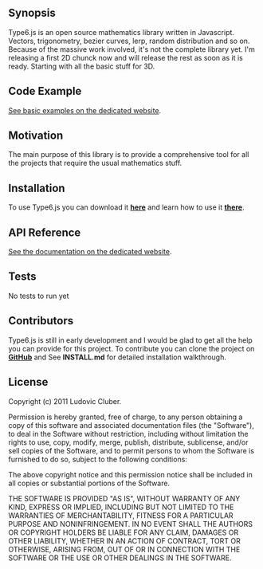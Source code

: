 ## Synopsis

Type6.js is an open source mathematics library written in Javascript.
Vectors, trigonometry, bezier curves, lerp, random distribution and so on.
Because of the massive work involved, it's not the complete library yet. I'm releasing a first 2D chunck now and will release the rest as soon as it is ready. Starting with all the basic stuff for 3D.

## Code Example

[See basic examples on the dedicated website](http://orbisjs.lcluber.com/#example).

## Motivation

The main purpose of this library is to provide a comprehensive tool for all the projects that require the usual mathematics stuff.

## Installation

To use Type6.js you can download it **[here](http://type6js.lcluber.com/#download)** and learn how to use it **[there](http://type6js.lcluber.com/#example)**.

## API Reference

[See the documentation on the dedicated website](http://type6js.lcluber.com/doc/).

## Tests

No tests to run yet

## Contributors

Type6.js is still in early development and I would be glad to get all the help you can provide for this project.
To contribute you can clone the project on **[GitHub]()** and See **INSTALL.md** for detailed installation walkthrough.

## License

Copyright (c) 2011 Ludovic Cluber.

Permission is hereby granted, free of charge, to any person obtaining a copy
of this software and associated documentation files (the "Software"), to deal
in the Software without restriction, including without limitation the rights
to use, copy, modify, merge, publish, distribute, sublicense, and/or sell
copies of the Software, and to permit persons to whom the Software is
furnished to do so, subject to the following conditions:

The above copyright notice and this permission notice shall be included in all
copies or substantial portions of the Software.

THE SOFTWARE IS PROVIDED "AS IS", WITHOUT WARRANTY OF ANY KIND, EXPRESS OR
IMPLIED, INCLUDING BUT NOT LIMITED TO THE WARRANTIES OF MERCHANTABILITY,
FITNESS FOR A PARTICULAR PURPOSE AND NONINFRINGEMENT. IN NO EVENT SHALL THE
AUTHORS OR COPYRIGHT HOLDERS BE LIABLE FOR ANY CLAIM, DAMAGES OR OTHER
LIABILITY, WHETHER IN AN ACTION OF CONTRACT, TORT OR OTHERWISE, ARISING FROM,
OUT OF OR IN CONNECTION WITH THE SOFTWARE OR THE USE OR OTHER DEALINGS IN THE
SOFTWARE.
